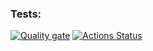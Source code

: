 ### Tests:
[![Quality gate](https://sonarcloud.io/api/project_badges/quality_gate?project=KlyaksaOFF_python-project-50)](https://sonarcloud.io/summary/new_code?id=KlyaksaOFF_python-project-50)
[![Actions Status](https://github.com/KlyaksaOFF/python-project-50/actions/workflows/hexlet-check.yml/badge.svg)](https://github.com/KlyaksaOFF/python-project-50/actions)
